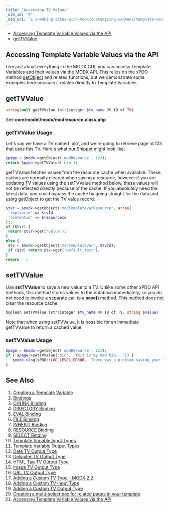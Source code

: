 ```yaml
---
title: "Accessing TV Values"
_old_id: "8"
_old_uri: "2.x/making-sites-with-modx/customizing-content/template-variables/accessing-template-variable-values-via-the-api"
---
```


- [Accessing Template Variable Values via the API](#accessing-template-variable-values-via-the-api)
- [getTVValue](#gettvvalue)
 
## Accessing Template Variable Values via the API

 Like just about everything in the MODX GUI, you can access Template Variables and their values via the MODX API. This relies on the xPDO method [getObject](extending-modx/xpdo/class-reference/xpdo/xpdo.getobject "xPDO.getObject") and related functions, but we demonstrate some examples here because it relates directly to Template Variables.

## getTVValue

 ``` php 
string|null getTVValue (str|integer $tv_name OR ID of TV)
```

 See **core/model/modx/modresource.class.php**

### getTVValue Usage

 Let's say we have a TV named 'bio', and we're going to retrieve page id 123 that uses this TV. Here's what our Snippet might look like:

 ``` php 
$page = $modx->getObject('modResource', 123);
return $page->getTVValue('bio');
```

 getTVValue fetches values from the resource cache when available. These caches are normally cleared when saving a resource, however if you are updating TV values using the setTVValue method below, these values will not be reflected directly because of the cache. If you absolutely need the latest data, you could bypass the cache by going straight for the data and using getObject to get the TV value record.

 ``` php 
$tvr = $modx->getObject('modTemplateVarResource', array(
  'tmplvarid' => $tvId,
  'contentid' => $resourceId
));
if ($tvr) {
  return $tvr->get('value');
}
else {
  $tv = $modx->getObject('modTemplateVar', $tvId);
  if ($tv) return $tv->get('default_text');
}
return '';
```

## setTVValue

 Use **setTVValue** to save a new value to a TV. Unlike some other xPDO API methods, this method stores values to the database immediately, so you do not need to invoke a separate call to a **save()** method. This method does not clear the resource cache.

 ``` php 
boolean setTVValue (str|integer $tv_name OR ID of TV, string $value)
```

Note that when using setTVValue, it is possible for an immediate getTVValue to return a cached value.

### setTVValue Usage

 ``` php 
$page = $modx->getObject('modResource', 123);
if (!$page->setTVValue('bio', 'This is my new bio...')) {
    $modx->log(xPDO::LOG_LEVEL_ERROR, 'There was a problem saving your TV...');
}
```

## See Also

1. [Creating a Template Variable](building-sites/elements/template-variables/step-by-step)
2. [Bindings](building-sites/elements/template-variables/bindings)
  1. [CHUNK Binding](building-sites/elements/template-variables/bindings/chunk-binding)
  2. [DIRECTORY Binding](building-sites/elements/template-variables/bindings/directory-binding)
  3. [EVAL Binding](building-sites/elements/template-variables/bindings/eval-binding)
  4. [FILE Binding](building-sites/elements/template-variables/bindings/file-binding)
  5. [INHERIT Binding](building-sites/elements/template-variables/bindings/inherit-binding)
  6. [RESOURCE Binding](building-sites/elements/template-variables/bindings/resource-binding)
  7. [SELECT Binding](building-sites/elements/template-variables/bindings/select-binding)
3. [Template Variable Input Types](building-sites/elements/template-variables/input-types)
4. [Template Variable Output Types](building-sites/elements/template-variables/output-types)
  1. [Date TV Output Type](building-sites/elements/template-variables/output-types/date)
  2. [Delimiter TV Output Type](building-sites/elements/template-variables/output-types/delimiter)
  3. [HTML Tag TV Output Type](building-sites/elements/template-variables/output-types/html)
  4. [Image TV Output Type](building-sites/elements/template-variables/output-types/image)
  5. [URL TV Output Type](building-sites/elements/template-variables/output-types/url)
5. [Adding a Custom TV Type - MODX 2.2](extending-modx/custom-tvs)
6. [Adding a Custom TV Input Type](_legacy/making-sites-with-modx/adding-a-custom-tv-input-type)
7. [Adding a Custom TV Output Type](_legacy/making-sites-with-modx/adding-a-custom-tv-output-type)
8. [Creating a multi-select box for related pages in your template](building-sites/tutorials/multiselect-related-pages)
9. [Accessing Template Variable Values via the API](extending-modx/snippets/accessing-tvs)
